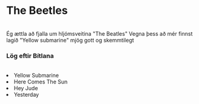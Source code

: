 <h1>The Beetles</h1>
<br>
Ég ættla að fjalla um hljómsveitina "The Beatles"
Vegna þess að mér finnst lagið "Yellow submarine" mjög gott og skemmtilegt

<h3>Lög eftir Bítlana</h3>
<br>
<li>Yellow Submarine</li>
<li>Here Comes The Sun</li>
<li>Hey Jude</li>
<li>Yesterday</li>